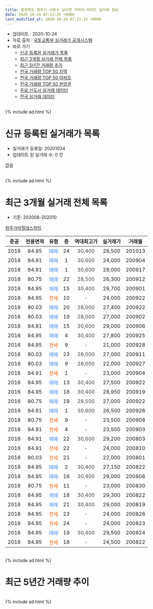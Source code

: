 ```yaml
---
title: 충청북도 청주시 서원구 남이면 가마리 아파트 실거래 정보
date: 2020-10-24 07:13:25 +0900
last_modified_at: 2020-10-24 07:13:25 +0900
---
```


* 업데이트 : 2020-10-24
* 자료 출처 : [국토교통부 실거래가 공개시스템](http://rt.molit.go.kr)
* 바로 가기
    * [신규 등록된 실거래가 목록](#신규-등록된-실거래가-목록)
    * [최근 3개월 실거래 전체 목록](#최근-3개월-실거래-전체-목록)
    * [최근 5년간 거래량 추이](#최근-5년간-거래량-추이)
    * [전국 거래량 TOP 50 지역](https://inasie.github.io/apt-trade-info/최근-3개월-전국에서-가장-거래가-많이-발생한-지역)
    * [전국 거래량 TOP 50 아파트](https://inasie.github.io/apt-trade-info/최근-3개월-전국에서-가장-거래가-많이-발생한-아파트)
    * [전국 거래량 TOP 50 분양권](https://inasie.github.io/apt-trade-info/최근-3개월-전국에서-가장-거래가-많이-발생한-분양권)
    * [주요 신도시 실거래 데이터](https://inasie.github.io/apt-trade-info/주요-신도시)
    * [전국 실거래 데이터](https://inasie.github.io/apt-trade-info/전국)
<br>
{% include ad.html %}
<br>

# 신규 등록된 실거래가 목록
* 실거래가 등록일: 20201024
* 업데이트 된 실거래 수: 0 건

없음

<br>
{% include ad.html %}
<br>

# 최근 3개월 실거래 전체 목록
* 기준: 202008-202010


[청주가마힐데스하임](https://search.naver.com/search.naver?query=%EC%B6%A9%EC%B2%AD%EB%B6%81%EB%8F%84+%EC%B2%AD%EC%A3%BC%EC%8B%9C+%EC%84%9C%EC%9B%90%EA%B5%AC+%EB%82%A8%EC%9D%B4%EB%A9%B4+%EA%B0%80%EB%A7%88%EB%A6%AC+%EC%B2%AD%EC%A3%BC%EA%B0%80%EB%A7%88%ED%9E%90%EB%8D%B0%EC%8A%A4%ED%95%98%EC%9E%84)

|준공|전용면적|유형|층|역대최고가|실거래가|거래월|
|:---:|:---:|:---:|:---:|:---:|:---:|:---:|
|2016|84.95|<span style="color:#4285f3">매매</span>|24|<span style="color:#444444">30,400</span>|28,500|201013|
|2016|84.91|<span style="color:#4285f3">매매</span>|1|<span style="color:#444444">30,600</span>|24,000|200904|
|2016|84.91|<span style="color:#4285f3">매매</span>|1|<span style="color:#444444">30,600</span>|28,000|200917|
|2016|80.75|<span style="color:#4285f3">매매</span>|22|<span style="color:#444444">28,500</span>|26,300|200912|
|2016|84.95|<span style="color:#4285f3">매매</span>|15|<span style="color:#444444">30,400</span>|29,700|200901|
|2016|84.95|<span style="color:#ff5a00">전세</span>|10|<span style="color:#444444">-</span>|24,000|200922|
|2016|80.03|<span style="color:#4285f3">매매</span>|20|<span style="color:#444444">28,000</span>|27,400|200922|
|2016|80.03|<span style="color:#4285f3">매매</span>|19|<span style="color:#444444">28,000</span>|27,000|200902|
|2016|84.91|<span style="color:#4285f3">매매</span>|15|<span style="color:#444444">30,600</span>|29,000|200906|
|2016|84.95|<span style="color:#4285f3">매매</span>|4|<span style="color:#444444">30,400</span>|27,800|200925|
|2016|84.95|<span style="color:#ff5a00">전세</span>|9|<span style="color:#444444">-</span>|21,000|200928|
|2016|80.03|<span style="color:#4285f3">매매</span>|23|<span style="color:#444444">28,000</span>|27,000|200911|
|2016|80.03|<span style="color:#4285f3">매매</span>|9|<span style="color:#444444">28,000</span>|22,000|200927|
|2016|84.91|<span style="color:#ff5a00">전세</span>|1|<span style="color:#444444">-</span>|23,000|200904|
|2016|84.95|<span style="color:#4285f3">매매</span>|13|<span style="color:#444444">30,400</span>|27,500|200922|
|2016|84.95|<span style="color:#4285f3">매매</span>|18|<span style="color:#444444">30,400</span>|28,950|200919|
|2016|80.75|<span style="color:#4285f3">매매</span>|19|<span style="color:#444444">28,500</span>|27,000|200922|
|2016|84.91|<span style="color:#4285f3">매매</span>|1|<span style="color:#444444">30,600</span>|26,500|200926|
|2016|80.75|<span style="color:#ff5a00">전세</span>|9|<span style="color:#444444">-</span>|23,500|200908|
|2016|84.91|<span style="color:#ff5a00">전세</span>|4|<span style="color:#444444">-</span>|23,500|200903|
|2016|84.91|<span style="color:#4285f3">매매</span>|22|<span style="color:#444444">30,600</span>|29,200|200803|
|2016|84.91|<span style="color:#ff5a00">전세</span>|22|<span style="color:#444444">-</span>|24,000|200810|
|2016|80.03|<span style="color:#ff5a00">전세</span>|21|<span style="color:#444444">-</span>|22,000|200801|
|2016|84.95|<span style="color:#4285f3">매매</span>|2|<span style="color:#444444">30,400</span>|27,150|200822|
|2016|84.95|<span style="color:#4285f3">매매</span>|16|<span style="color:#444444">30,400</span>|29,000|200806|
|2016|80.75|<span style="color:#ff5a00">전세</span>|11|<span style="color:#444444">-</span>|23,000|200830|
|2016|84.95|<span style="color:#4285f3">매매</span>|18|<span style="color:#444444">30,400</span>|29,300|200822|
|2016|84.95|<span style="color:#4285f3">매매</span>|21|<span style="color:#444444">30,400</span>|29,000|200819|
|2016|84.95|<span style="color:#ff5a00">전세</span>|23|<span style="color:#444444">-</span>|24,000|200826|
|2016|84.95|<span style="color:#ff5a00">전세</span>|24|<span style="color:#444444">-</span>|24,000|200823|
|2016|84.95|<span style="color:#4285f3">매매</span>|19|<span style="color:#444444">30,400</span>|29,500|200824|
|2016|84.95|<span style="color:#ff5a00">전세</span>|18|<span style="color:#444444">-</span>|24,500|200822|


<br>
{% include ad.html %}
<br>

# 최근 5년간 거래량 추이


<div style="width:100%;">
    <canvas id="deal_progress" height="200"></canvas>
</div>

<script>
new Chart(document.getElementById("deal_progress"), {
    type: 'line',
    data: {
        labels: ['201510','201511','201512','201601','201602','201603','201604','201605','201606','201607','201608','201609','201610','201611','201612','201701','201702','201703','201704','201705','201706','201707','201708','201709','201710','201711','201712','201801','201802','201803','201804','201805','201806','201807','201808','201809','201810','201811','201812','201901','201902','201903','201904','201905','201906','201907','201908','201909','201910','201911','201912','202001','202002','202003','202004','202005','202006','202007','202008','202009','202010'],
        datasets: [{
            label: '매매',
            pointRadius: 1,
            data: [0, 0, 0, 0, 0, 0, 0, 0, 0, 0, 0, 0, 0, 0, 0, 1, 2, 1, 2, 12, 10, 5, 4, 1, 2, 1, 2, 1, 3, 1, 1, 1, 0, 0, 0, 1, 1, 5, 2, 6, 4, 9, 2, 4, 2, 3, 1, 2, 3, 1, 5, 2, 4, 5, 3, 13, 14, 6, 6, 14, 1],
            borderColor: "rgba(255, 201, 14, 1)",
            backgroundColor: "rgba(255, 201, 14, 0.5)",
            fill: false,
            lineTension: 0
        },{
            label: '전월세',
            pointRadius: 1,
            data: [0, 0, 0, 0, 0, 0, 0, 0, 0, 0, 0, 2, 11, 20, 30, 48, 37, 16, 7, 7, 3, 5, 0, 1, 0, 3, 3, 3, 3, 3, 4, 2, 3, 4, 6, 2, 11, 7, 9, 12, 15, 11, 8, 5, 3, 4, 3, 1, 10, 3, 5, 3, 10, 2, 2, 6, 1, 4, 6, 5, 0],
            borderColor: "rgba(0, 141, 185, 1)",
            backgroundColor: "rgba(0, 141, 185, 0.5)",
            fill: false,
            lineTension: 0
        }
        ]
    },
    options: {
        responsive: true,
        title: {
            display: false
        },
        tooltips: {
            mode: 'index',
            intersect: false
        },
        hover: {
            mode: 'nearest',
            intersect: true
        },
        scales: {
            xAxes: [{
                display: true,
                scaleLabel: {
                    display: true,
                    labelString: '년/월'
                }
            }],
            yAxes: [{
                display: true,
                ticks: {
                    suggestedMin: 0,
                },
                scaleLabel: {
                    display: true,
                    labelString: '실거래 수'
                }
            }]
        }
    }
});

</script>


<br>
{% include ad.html %}
<br>

